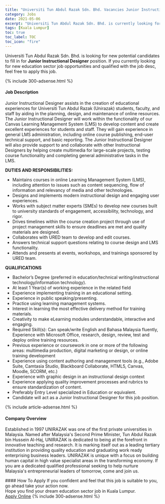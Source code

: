 ```yaml
---
title: "Universiti Tun Abdul Razak Sdn. Bhd. Vacancies Junior Instructional Designer" 
category: Jobs 
date: 2021-05-06 
excerpt: "Universiti Tun Abdul Razak Sdn. Bhd. is currently looking for suitable person to fill in the Junior Instructional Designer which positioned at Kuala Lumpur" 
tags: [Kuala Lumpur] 
toc: true 
toc_label: TOC 
toc_icon: "fire" 
--- 
```


<p>Universiti Tun Abdul Razak Sdn. Bhd. is looking for new potential candidates to fill in for <b>Junior Instructional Designer</b> position. If you currently looking for new education sector job opportunities and qualified with the job desc, feel free to apply this job.
</p>{% include 300-adsense.html %} 
<div><div><h4>Job Description</h4></div><div><div><span><div><p>Junior Instructional Designer assists in the creation of educational experiences for Universiti Tun Abdul Razak (Unirazak) students, faculty, and staff by aiding in the planning, design, and maintenance of online resources. The Junior Instructional Designer will work within the functionality of our Canvas Learning Management System (LMS) to develop content and create excellent experiences for students and staff. They will gain experience in general LMS administration, including online course publishing, end-user technical support, and basic reporting. The Junior Instructional Designer will also provide support to and collaborate with other Instructional Designers by helping create multimedia for large-scale projects, testing course functionality and completing general administrative tasks in the LMS.</p><p><strong>DUTIES AND RESPONSIBILITIES:</strong></p><ul><li>Maintains courses in online Learning Management System (LMS), including attention to issues such as content sequencing, flow of information and relevancy of media and other technologies.</li><li>Designs and implements modern instructional design and engaging user experiences.</li><li>Works with subject matter experts (SMEs) to develop new courses built to university standards of engagement, accessibility, technology, and rigor.</li><li>Drives timelines within the course creation project through use of project management skills to ensure deadlines are met and quality materials are designed.</li><li>Collaborates with URED team to develop and edit courses.</li><li>Answers technical support questions relating to course design and LMS functionality.</li><li>Attends and presents at events, workshops, and trainings sponsored by URED team.</li></ul><p><strong>QUALIFICATIONS</strong></p><ul><li>Bachelor&#8217;s Degree (preferred in education/technical writing/instructional technology/information technology).</li><li>At least 1 Year(s) of working experience in the related field</li><li>Experience implementing training in an educational setting.</li><li>Experience in public speaking/presenting.</li><li>Practice using learning management systems.</li><li>Interest in learning the most effective delivery method for training materials.</li><li>Creativity to make eLearning modules understandable, interactive and engaging.</li><li>Required Skill(s): Can speak/write English and Bahasa Malaysia fluently, Experience with Microsoft Office, research, design, review, test and deploy online training resources.</li><li>Previous experience or coursework in one or more of the following areas: multimedia production, digital marketing or design, or online training development</li><li>Experience using content authoring and management tools (e.g., Adobe Suite, Camtasia Studio, Blackboard Collaborate, HTML5, Canvas, Moodle, SCORM, etc.)</li><li>Experience with graphic design in an instructional design context</li><li>Experience applying quality improvement processes and rubrics to ensure standardization of content.</li><li>Preferably Entry Level specialized in Education or equivalent.</li><li>Candidate will act as a Junior Instructional Designer for this job position.</li></ul></div></span></div></div></div> 
{% include article-adsense.html %} 
<div><div><h4>Company Overview</h4></div><div><div><span><div><p>Established in 1997 UNIRAZAK was one of the first private universities in Malaysia. Named after Malaysia's Second Prime Minister, Tun Abdul Razak bin Hussein Al-Haj, UNIRAZAK is dedicated to being at the forefront in innovative teaching and research. It is marking itself out as a leading tertiary institution in providing quality education and graduating work ready enterprising business leaders. UNIRAZAK is unique with a focus on building human capital in high value specialist areas in the transforming economy. If you are a dedicated qualified professional seeking to help nurture Malaysia's entrepreneurial leaders of tomorrow, come and join us.</p></div></span></div></div></div> 
#### How To Apply 
If you confident and feel that this job is suitable to you, go ahead take your action now. <br/> 
Hope you find your dream education sector job in Kuala Lumpur. <br/> 
<a href="https://www.jobstreet.com.my/en/job/junior-instructional-designer-4558191?jobId=jobstreet-my-job-4558191" class="btn btn--info" target="_blank" rel="nofollow noopenner">Apply Online</a> 
{% include 300-adsense.html %} 